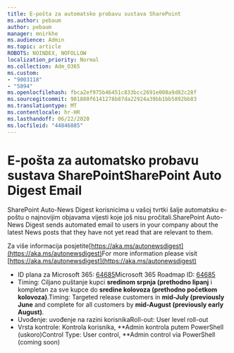 ```yaml
---
title: E-pošta za automatsko probavu sustava SharePoint
ms.author: pebaum
author: pebaum
manager: mnirkhe
ms.audience: Admin
ms.topic: article
ROBOTS: NOINDEX, NOFOLLOW
localization_priority: Normal
ms.collection: Adm_O365
ms.custom:
- "9003118"
- "5894"
ms.openlocfilehash: fbca2ef975b46451c833bcc2691e008a9d82c28f
ms.sourcegitcommit: 981880f6141278b87da22924a39bb1bb5892bb83
ms.translationtype: MT
ms.contentlocale: hr-HR
ms.lasthandoff: 06/22/2020
ms.locfileid: "44846885"
---
```

# <a name="sharepoint-auto-digest-email"></a><span data-ttu-id="08443-102">E-pošta za automatsko probavu sustava SharePoint</span><span class="sxs-lookup"><span data-stu-id="08443-102">SharePoint Auto Digest Email</span></span>

<span data-ttu-id="08443-103">SharePoint Auto-News Digest korisnicima u vašoj tvrtki šalje automatsku e-poštu o najnovijim objavama vijesti koje još nisu pročitali.</span><span class="sxs-lookup"><span data-stu-id="08443-103">SharePoint Auto-News Digest sends automated email to users in your company about the latest News posts that they have not yet read that are relevant to them.</span></span>

<span data-ttu-id="08443-104">Za više informacija posjetite[https://aka.ms/autonewsdigest](https://aka.ms/autonewsdigest)</span><span class="sxs-lookup"><span data-stu-id="08443-104">For more information please visit [https://aka.ms/autonewsdigest](https://aka.ms/autonewsdigest)</span></span>

- <span data-ttu-id="08443-105">ID plana za Microsoft 365: [64685](https://www.microsoft.com/microsoft-365/roadmap?filters=&featureid=64685)</span><span class="sxs-lookup"><span data-stu-id="08443-105">Microsoft 365 Roadmap ID:  [64685](https://www.microsoft.com/microsoft-365/roadmap?filters=&featureid=64685)</span></span>
- <span data-ttu-id="08443-106">Timing: Ciljano puštanje kupci **sredinom srpnja (prethodno lipanj** i kompletan za sve kupce do **sredine kolovoza (prethodno početkom kolovoza)**.</span><span class="sxs-lookup"><span data-stu-id="08443-106">Timing: Targeted release customers in  **mid-July (previously June**  and complete for all customers by  **mid-August (previously early August)**.</span></span>
- <span data-ttu-id="08443-107">Uvođenje: uvođenje na razini korisnika</span><span class="sxs-lookup"><span data-stu-id="08443-107">Roll-out: User level roll-out</span></span>
- <span data-ttu-id="08443-108">Vrsta kontrole: Kontrola korisnika, \*\*Admin kontrola putem PowerShell (uskoro)</span><span class="sxs-lookup"><span data-stu-id="08443-108">Control Type: User control,  \*\*Admin control via PowerShell (coming soon)</span></span>
